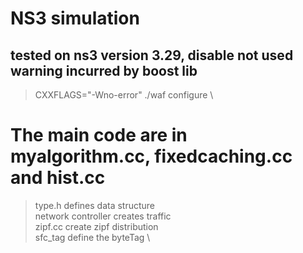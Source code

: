 # NS3 simulation
## tested on ns3 version 3.29, disable not used warning incurred by boost lib
> CXXFLAGS="-Wno-error" ./waf configure \

# The main code are in myalgorithm.cc, fixedcaching.cc and hist.cc
> type.h defines data structure \
> network controller creates traffic \
> zipf.cc create zipf distribution \
> sfc_tag define the byteTag \


